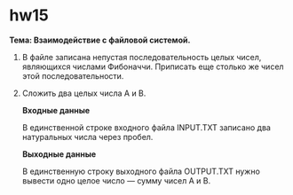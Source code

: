 # hw15
**Тема: Взаимодействие с файловой системой.**

1.	В файле записана непустая последовательность целых чисел, являющихся числами Фибоначчи. Приписать еще столько же чисел этой последовательности.

2.	Сложить два целых числа А и В.

    **Входные данные**

    В единственной строке входного файла INPUT.TXT записано два натуральных числа через пробел.

    **Выходные данные**

    В единственную строку выходного файла OUTPUT.TXT нужно вывести одно целое число — сумму чисел А и В.
